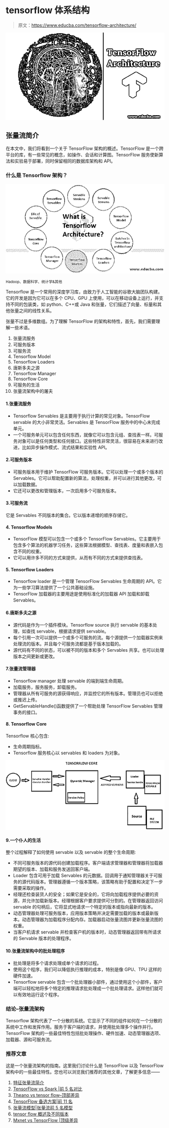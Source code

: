 # tensorflow 体系结构

> 原文：<https://www.educba.com/tensorflow-architecture/>

![TensorFlow Architecture](img/532ac2a23eb8195710526c79e21a6e10.png)



## 张量流简介

在本文中，我们将看到一个关于 TensorFlow 架构的概述。TensorFlow 是一个跨平台的库，有一些常见的概念，如操作、会话和计算图。TensorFlow 服务使新算法和实验易于部署，同时保留相同的数据库架构和 API。

### 什么是 Tensorflow 架构？

![An Architecture of TensorFlow](img/5c8296f9744cab38c8e9505c19fc6364.png)



<small>Hadoop、数据科学、统计学&其他</small>

Tensorflow 是一个常用的深度学习库，由致力于人工智能的谷歌大脑团队构建。它的开发是因为它可以在多个 CPU、GPU 上使用，可以在移动设备上运行，并支持不同的包装类，如 python、C++或 Java 和张量，它们描述了向量、标量和其他张量之间的线性关系。

张量不过是多维数组。为了理解 TensorFlow 的架构和特性，首先，我们需要理解一些术语。

1.  张量流服务
2.  可服务版本
3.  可服务流
4.  Tensorflow Model
5.  Tensorflow Loaders
6.  唐斯多夫之源
7.  Tensorflow Manager
8.  Tensorflow Core
9.  可服务的生活
10.  张量流架构中的屠夫

#### 1.张量流服务

*   Tensorflow Servables 是主要用于执行计算的常见对象。TensorFlow servable 的大小非常灵活。Servables 是 TensorFlow 服务中的中心未完成单元。
*   一个可服务单元可以包含任何东西，就像它可以包含元组、查找表一样。可服务对象可以是任何类型和任何接口。这些特性非常灵活，很容易在未来进行改进，比如异步操作模式、流式结果和实验性 API。

#### 2.可服务版本

*   可服务版本用于维护 TensorFlow 可服务版本。它可以处理一个或多个版本的 Servables。它可以帮助配置新的算法，处理权重，并可以进行其他更改，可以加载数据。
*   它还可以更改和管理版本，一次启用多个可服务版本。

#### 3.可服务流

它是 Servables 不同版本的集合。它以版本递增的顺序存储它。

#### 4\. Tensorflow Models

*   TensorFlow 模型可以包含一个或多个 TensorFlow Servables。它主要用于包含多个算法的机器学习任务，这些算法根据模型、查找表、度量和表嵌入包含不同的权重。
*   它可以用许多不同的方式来提供，从而有不同的方式来提供查找表。

#### 5\. Tensorflow Loaders

*   Tensorflow loader 是一个管理 TensorFlow Servables 生命周期的 API。它为一些学习算法提供了一个公共基础设施。
*   TensorFlow 加载器的主要用途是使用标准化的加载器 API 加载和卸载 Servables。

#### 6.唐斯多夫之源

*   源代码是作为一个插件模块。Tensorflow source 执行 servable 的基本处理，如查找 servable，根据请求提供 servable。
*   每个引用一次可以提供一个或多个可服务的流。每个源提供一个加载器实例来处理流的版本。并且每个可服务流都是基于版本加载的。
*   源代码有不同的状态，可以被不同的版本和多个 Servables 共享。也可以处理版本之间更新或更改。

#### 7.张量流管理器

*   Tensorflow manager 处理 servable 的端到端生命周期。
*   加载服务，服务服务，卸载服务。
*   管理器从所有可服务的源获得响应，并监控它的所有版本。管理员也可以拒绝或推迟上传。
*   GetServableHandle()函数提供了一个帮助处理 TensorFlow Servables 管理事务的接口。

#### 8\. Tensorflow Core

Tensorflow 核心包含:

*   生命周期指标。
*   Tensorflow 服务核心以 servables 和 loaders 为对象。

![TensorFlow Core](img/b5d533a5960575747665c265fcc29072.png)



#### 9.一个仆人的生活

整个过程解释了如何使用 servable 以及 servable 的整个生命周期:

*   不同可服务版本的源代码创建加载程序。客户端请求管理器和管理器将加载器期望的版本、加载和服务发送回客户端。
*   Loader 包含可用于加载 Servables 的元数据。回调用于通知管理器关于可服务的源代码版本。管理器遵循一个版本策略，该策略有助于配置和决定下一步需要采取的操作。
*   经理还检查装货人的安全；如果它是安全的，它将向加载程序提供必要的资源，并允许加载新版本。经理根据客户要求提供可分割的。在管理器返回访问 servable 的句柄后，它将显式地请求一个特定的版本或指向最新的版本。
*   动态管理器处理可服务版本，应用版本策略并决定需要加载的版本或最新版本。动态管理器为加载程序分配内存。加载器启动张量流图并更新张量流图的权重。
*   当客户机请求 servable 并检查客户机的版本时，动态管理器返回带有所请求的 Servable 版本的处理程序。

#### 10.张量流架构中的批处理程序

*   批处理是将多个请求处理成单个请求的过程。
*   使用这个程序，我们可以降低执行推理的成本，特别是像 GPU、TPU 这样的硬件加速。
*   Tensorflow servable 包含一个批处理器小部件，通过使用这个小部件，客户端可以轻松地将多个特定的推理请求批处理成一个批处理请求。这样他们就可以有效地运行这个程序。

### 结论–张量流架构

Tensorflow 架构代表了一个分散的系统。它显示了不同的组件如何在一个分散的系统中工作和发挥作用。服务于客户端的请求，并使用批处理多个操作并行。TensorFlow 架构的一些最佳特性包括批处理操作、硬件加速、动态管理器选项、加载器、源和可服务流。

### 推荐文章

这是一个张量流架构的指南。这里我们讨论什么是 TensorFlow 以及 TensorFlow 架构中的一些最佳特性。您也可以浏览我们推荐的其他文章，了解更多信息——

1.  [特征张量流简介](https://www.educba.com/introduction-to-tensorflow/)
2.  [TensorFlow vs Spark |前 5 名对比](https://www.educba.com/tensorflow-vs-spark/)
3.  [Theano vs tensor flow–顶部差异](https://www.educba.com/theano-vs-tensorflow/)
4.  [TensorFlow 备选方案|前 11 名](https://www.educba.com/tensorflow-alternatives/)
5.  [张量流模型|张量流前 5 名模型](https://www.educba.com/tensorflow-models/)
6.  [tensor flow 概述及不同版本](https://www.educba.com/tensorflow-versions/)
7.  [Mxnet vs TensorFlow |顶级差异](https://www.educba.com/mxnet-vs-tensorflow/)





